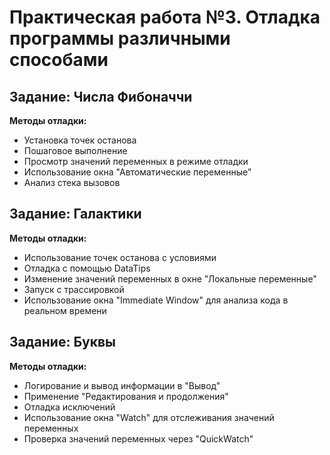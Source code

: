 # Практическая работа №3. Отладка программы различными способами

## Задание: Числа Фибоначчи
**Методы отладки:**
- Установка точек останова 
- Пошаговое выполнение 
- Просмотр значений переменных в режиме отладки
- Использование окна "Автоматические переменные" 
- Анализ стека вызовов 

## Задание: Галактики
**Методы отладки:**
- Использование точек останова с условиями 
- Отладка с помощью DataTips 
- Изменение значений переменных в окне "Локальные переменные" 
- Запуск с трассировкой 
- Использование окна "Immediate Window" для анализа кода в реальном времени

## Задание: Буквы
**Методы отладки:**
- Логирование и вывод информации в "Вывод" 
- Применение "Редактирования и продолжения" 
- Отладка исключений
- Использование окна "Watch" для отслеживания значений переменных
- Проверка значений переменных через "QuickWatch"
